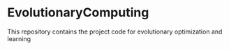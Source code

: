 # EvolutionaryComputing

This repository contains the project code for evolutionary optimization and learning
